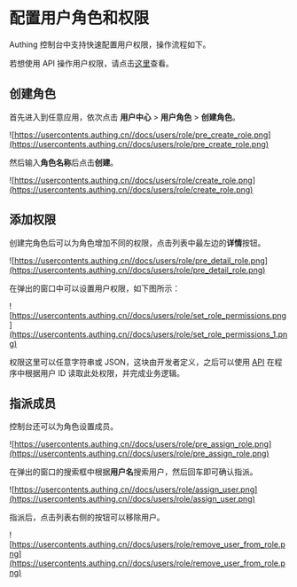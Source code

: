 # 配置用户角色和权限

Authing 控制台中支持快速配置用户权限，操作流程如下。

若想使用 API 操作用户权限，请点击[这里](/user_service/get_user_role)查看。

## 创建角色

首先进入到任意应用，依次点击 **用户中心** > **用户角色** > **创建角色**。

![https://usercontents.authing.cn//docs/users/role/pre_create_role.png](https://usercontents.authing.cn//docs/users/role/pre_create_role.png)

然后输入**角色名称**后点击**创建**。

![https://usercontents.authing.cn//docs/users/role/create_role.png](https://usercontents.authing.cn//docs/users/role/create_role.png)

## 添加权限

创建完角色后可以为角色增加不同的权限，点击列表中最左边的**详情**按钮。

![https://usercontents.authing.cn//docs/users/role/pre_detail_role.png](https://usercontents.authing.cn//docs/users/role/pre_detail_role.png)

在弹出的窗口中可以设置用户权限，如下图所示：

![https://usercontents.authing.cn//docs/users/role/set_role_permissions.png](https://usercontents.authing.cn//docs/users/role/set_role_permissions_1.png)

权限这里可以任意字符串或 JSON，这块由开发者定义，之后可以使用 [API](/user_service/get_user_role.md) 在程序中根据用户 ID 读取此处权限，并完成业务逻辑。

## 指派成员

控制台还可以为角色设置成员。

![https://usercontents.authing.cn//docs/users/role/pre_assign_role.png](https://usercontents.authing.cn//docs/users/role/pre_assign_role.png)

在弹出的窗口的搜索框中根据**用户名**搜索用户，然后回车即可确认指派。

![https://usercontents.authing.cn//docs/users/role/assign_user.png](https://usercontents.authing.cn//docs/users/role/assign_user.png)

指派后，点击列表右侧的按钮可以移除用户。

![https://usercontents.authing.cn//docs/users/role/remove_user_from_role.png](https://usercontents.authing.cn//docs/users/role/remove_user_from_role.png)